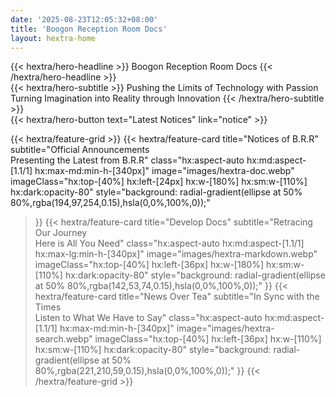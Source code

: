 ```yaml
---
date: '2025-08-23T12:05:32+08:00'
title: 'Boogon Reception Room Docs'
layout: hextra-home
---
```


<div class="hx:mt-6 hx:mb-6">
{{< hextra/hero-headline >}}
  Boogon Reception Room Docs
{{< /hextra/hero-headline >}}
</div>

<div class="hx:mb-12">
{{< hextra/hero-subtitle >}}
  Pushing the Limits of Technology with Passion <br class="hx:sm:block hx:hidden" /> Turning Imagination into Reality through Innovation
{{< /hextra/hero-subtitle >}}
</div>

<div class="hx:mb-6">
{{< hextra/hero-button text="Latest Notices" link="notice" >}}
</div>

<div class="hx:mt-6"></div>

{{< hextra/feature-grid >}}
  {{< hextra/feature-card
    title="Notices of B.R.R"
    subtitle="Official Announcements<br>Presenting the Latest from B.R.R"
    class="hx:aspect-auto hx:md:aspect-[1.1/1] hx:max-md:min-h-[340px]"
    image="images/hextra-doc.webp"
    imageClass="hx:top-[40%] hx:left-[24px] hx:w-[180%] hx:sm:w-[110%] hx:dark:opacity-80"
    style="background: radial-gradient(ellipse at 50% 80%,rgba(194,97,254,0.15),hsla(0,0%,100%,0));"
  >}}
  {{< hextra/feature-card
    title="Develop Docs"
    subtitle="Retracing Our Journey<br>Here is All You Need"
    class="hx:aspect-auto hx:md:aspect-[1.1/1] hx:max-lg:min-h-[340px]"
    image="images/hextra-markdown.webp"
    imageClass="hx:top-[40%] hx:left-[36px] hx:w-[180%] hx:sm:w-[110%] hx:dark:opacity-80"
    style="background: radial-gradient(ellipse at 50% 80%,rgba(142,53,74,0.15),hsla(0,0%,100%,0));"
  >}}
  {{< hextra/feature-card
    title="News Over Tea"
    subtitle="In Sync with the Times<br>Listen to What We Have to Say"
    class="hx:aspect-auto hx:md:aspect-[1.1/1] hx:max-md:min-h-[340px]"
    image="images/hextra-search.webp"
    imageClass="hx:top-[40%] hx:left-[36px] hx:w-[110%] hx:sm:w-[110%] hx:dark:opacity-80"
    style="background: radial-gradient(ellipse at 50% 80%,rgba(221,210,59,0.15),hsla(0,0%,100%,0));"
  >}}
{{< /hextra/feature-grid >}}